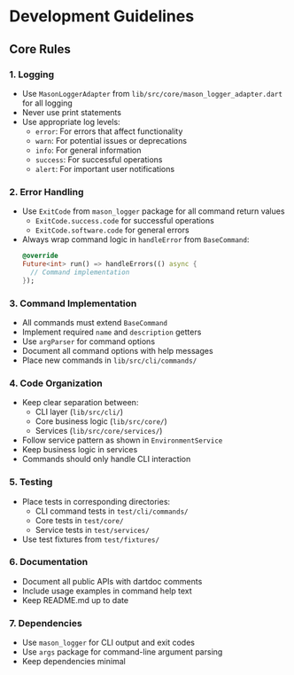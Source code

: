 # Development Guidelines

## Core Rules

### 1. Logging
- Use `MasonLoggerAdapter` from `lib/src/core/mason_logger_adapter.dart` for all logging
- Never use print statements
- Use appropriate log levels:
  - `error`: For errors that affect functionality
  - `warn`: For potential issues or deprecations
  - `info`: For general information
  - `success`: For successful operations
  - `alert`: For important user notifications

### 2. Error Handling
- Use `ExitCode` from `mason_logger` package for all command return values
  - `ExitCode.success.code` for successful operations
  - `ExitCode.software.code` for general errors
- Always wrap command logic in `handleError` from `BaseCommand`:
  ```dart
  @override
  Future<int> run() => handleErrors(() async {
    // Command implementation
  });
  ```

### 3. Command Implementation
- All commands must extend `BaseCommand`
- Implement required `name` and `description` getters
- Use `argParser` for command options
- Document all command options with help messages
- Place new commands in `lib/src/cli/commands/`

### 4. Code Organization
- Keep clear separation between:
  - CLI layer (`lib/src/cli/`)
  - Core business logic (`lib/src/core/`)
  - Services (`lib/src/core/services/`)
- Follow service pattern as shown in `EnvironmentService`
- Keep business logic in services
- Commands should only handle CLI interaction

### 5. Testing
- Place tests in corresponding directories:
  - CLI command tests in `test/cli/commands/`
  - Core tests in `test/core/`
  - Service tests in `test/services/`
- Use test fixtures from `test/fixtures/`

### 6. Documentation
- Document all public APIs with dartdoc comments
- Include usage examples in command help text
- Keep README.md up to date

### 7. Dependencies
- Use `mason_logger` for CLI output and exit codes
- Use `args` package for command-line argument parsing
- Keep dependencies minimal
